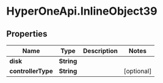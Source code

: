 # HyperOneApi.InlineObject39

## Properties
Name | Type | Description | Notes
------------ | ------------- | ------------- | -------------
**disk** | **String** |  | 
**controllerType** | **String** |  | [optional] 


